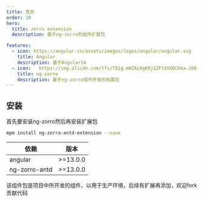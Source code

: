 ```yaml
---
title: 首页
order: 10
hero:
  title: zorro extension
  description: 基于ng-zorro的组件扩展包

features:
  - icon: https://angular.cn/assets/images/logos/angular/angular.svg
    title: Angular
    description: 基于Angular14
  - icon:	https://img.alicdn.com/tfs/TB1g.mWZAL0gK0jSZFtXXXQCXXa-200-200.svg
    title: ng-zorro
    description: 基于ng-zorro组件开发的拓展包
---
```


## 安装

首先要安装ng-zorro然后再安装扩展包

```bash
mpm install ng-zorro-antd-extension --save

```

|依赖|版本|
|---|----|
|angular|>=13.0.0|
|ng-zorro-antd|>=13.0.0|

该组件包是项目中所开发的组件，以用于生产环境，后续有扩展再添加，欢迎fork贡献代码
